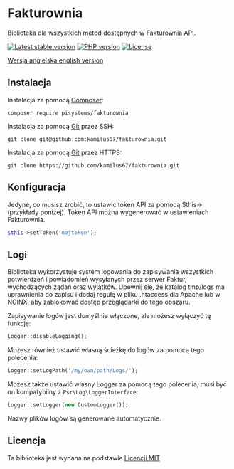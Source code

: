 # Fakturownia

Biblioteka dla wszystkich metod dostępnych w [Fakturownia API](https://app.fakturownia.pl/api/).

[![Latest stable version](https://img.shields.io/badge/aktualna_wersja-v2.0.0-blue)](https://packagist.org/packages/pisystems/fakturownia)
[![PHP version](https://img.shields.io/badge/php->=8.2.0-blue)](https://php.net)
[![License](https://img.shields.io/badge/license-MIT-green)](licencja)

[Wersja angielska english version](./README.md)

## Instalacja

Instalacja za pomocą [Composer](https://getcomposer.org):
```console
composer require pisystems/fakturownia
```

Instalacja za pomocą [Git](https://git-scm.com) przez SSH:
```console
git clone git@github.com:kamilus67/fakturownia.git
```

Instalacja za pomocą [Git](https://git-scm.com) przez HTTPS:
```console
git clone https://github.com/kamilus67/fakturownia.git
```

## Konfiguracja

Jedyne, co musisz zrobić, to ustawić token API za pomocą $this-> (przykłady poniżej). Token API można wygenerować w ustawieniach Fakturownia.
 ```php
$this->setToken('mojtoken');
 ```

## Logi

Biblioteka wykorzystuje system logowania do zapisywania wszystkich potwierdzeń i powiadomień wysyłanych przez serwer Faktur, wychodzących żądań oraz wyjątków. Upewnij się, że katalog tmp/logs ma uprawnienia do zapisu i dodaj regułę w pliku .htaccess dla Apache lub w NGINX, aby zablokować dostęp przeglądarki do tego obszaru.

Zapisywanie logów jest domyślnie włączone, ale możesz wyłączyć tę funkcję:
 ```php
Logger::disableLogging();
 ```

Możesz również ustawić własną ścieżkę do logów za pomocą tego polecenia:
 ```php
Logger::setLogPath('/my/own/path/Logs/');
 ```

Możesz także ustawić własny Logger za pomocą tego polecenia, musi być on kompatybilny z `Psr\Log\LoggerInterface`:
```php
Logger::setLogger(new CustomLogger());
```

Nazwy plików logów są generowane automatycznie.

## Licencja

Ta biblioteka jest wydana na podstawie [Licencji MIT](http://www.opensource.org/licenses/MIT)